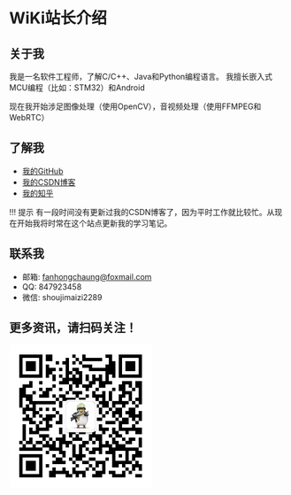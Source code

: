 # WiKi站长介绍
## 关于我
我是一名软件工程师，了解C/C++、Java和Python编程语言。
我擅长嵌入式MCU编程（比如：STM32）和Android

现在我开始涉足图像处理（使用OpenCV），音视频处理（使用FFMPEG和WebRTC）

## 了解我
* [我的GitHub](https://github.com/FanHongchuang)
* [我的CSDN博客](https://blog.csdn.net/jiasike)
* [我的知乎](https://www.zhihu.com/people/fhc2019/activities)

!!! 提示
    有一段时间没有更新过我的CSDN博客了，因为平时工作就比较忙。从现在开始我将时常在这个站点更新我的学习笔记。


## 联系我
* 邮箱: fanhongchaung@foxmail.com
* QQ: 847923458
* 微信: shoujimaizi2289

## 更多资讯，请扫码关注！
![weixingongzhonghao](assets/images/weixingongzhonghao.jpg)